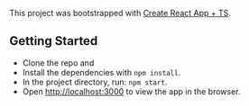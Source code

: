 This project was bootstrapped with [Create React App + TS](https://create-react-app.dev/docs/adding-typescript/).

## Getting Started

- Clone the repo and 
- Install the dependencies with `npm install`.
- In the project directory, run: `npm start`.
- Open [http://localhost:3000](http://localhost:3000) to view the app in the browser.


